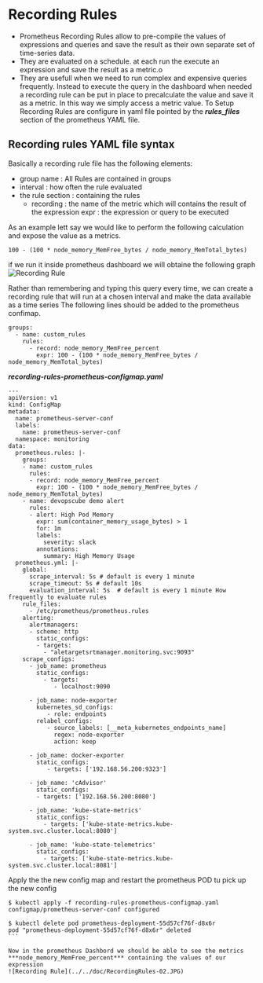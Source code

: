 # Recording Rules
* Prometheus Recording Rules allow to pre-compile the values of expressions and queries and save the result as their own separate set of time-series data.
* They are evaluated on a schedule. at each run the execute an expression and save the result as a metric.o
* They are usefull when we need to run complex and expensive queries frequently. Instead to execute the query in the dashboard when needed a recording rule can be put in place to precalculate the value and save it as a metric. In this way we simply access a metric value.
To Setup Recording Rules are configure in yaml file pointed by the ***rules_files*** section of the prometheus YAML file.

## Recording rules YAML file syntax
Basically a recording rule file has the following elements:
* group name : All Rules are contained in groups
* interval : how often the rule evaluated
* the rule section : containing the rules
	- recording :  the name of the metric which will contains the result of the expression
          expr : the expression or query to be executed

As an example lett say we would like to perform the following calculation and expose the value as a metrics.
```
100 - (100 * node_memory_MemFree_bytes / node_memory_MemTotal_bytes)
```

if we run it inside prometheus dashboard we will obtaine the following graph
![Recording Rule](../../doc/RecordingRules-01.JPG)

Rather than remembering and typing this query every time, we can create a recording rule that will run at a chosen interval and make the data available as a time series
The following lines should be added to the prometheus confimap.
```
groups:
  - name: custom_rules
    rules:
      - record: node_memory_MemFree_percent
        expr: 100 - (100 * node_memory_MemFree_bytes / node_memory_MemTotal_bytes)
```

***recording-rules-prometheus-configmap.yaml***

```
---
apiVersion: v1
kind: ConfigMap
metadata:
  name: prometheus-server-conf
  labels:
    name: prometheus-server-conf
  namespace: monitoring
data:
  prometheus.rules: |-
    groups:
    - name: custom_rules
      rules:
      - record: node_memory_MemFree_percent
        expr: 100 - (100 * node_memory_MemFree_bytes / node_memory_MemTotal_bytes)
    - name: devopscube demo alert
      rules:
      - alert: High Pod Memory
        expr: sum(container_memory_usage_bytes) > 1
        for: 1m
        labels:
          severity: slack
        annotations:
          summary: High Memory Usage
  prometheus.yml: |-
    global:
      scrape_interval: 5s # default is every 1 minute
      scrape_timeout: 5s # default 10s
      evaluation_interval: 5s  # default is every 1 minute How frequently to evaluate rules
    rule_files:
      - /etc/prometheus/prometheus.rules
    alerting:
      alertmanagers:
      - scheme: http
        static_configs:
        - targets:
          - "aletargetsrtmanager.monitoring.svc:9093"
    scrape_configs:
      - job_name: prometheus
        static_configs:
          - targets:
             - localhost:9090

      - job_name: node-exporter
        kubernetes_sd_configs:
           - role: endpoints
        relabel_configs:
           - source_labels: [__meta_kubernetes_endpoints_name]
             regex: node-exporter
             action: keep

      - job_name: docker-exporter
        static_configs:
           - targets: ['192.168.56.200:9323']

      - job_name: 'cAdvisor'
        static_configs:
        - targets: ['192.168.56.200:8080']

      - job_name: 'kube-state-metrics'
        static_configs:
          - targets: ['kube-state-metrics.kube-system.svc.cluster.local:8080']

      - job_name: 'kube-state-telemetrics'
        static_configs:
          - targets: ['kube-state-metrics.kube-system.svc.cluster.local:8081']
```

Apply the the new config map and restart the prometheus POD tu pick up the new config
````
$ kubectl apply -f recording-rules-prometheus-configmap.yaml
configmap/prometheus-server-conf configured

$ kubectl delete pod prometheus-deployment-55d57cf76f-d8x6r
pod "prometheus-deployment-55d57cf76f-d8x6r" deleted
```

Now in the prometheus Dashbord we should be able to see the metrics ***node_memory_MemFree_percent*** containing the values of our expression
![Recording Rule](../../doc/RecordingRules-02.JPG)
